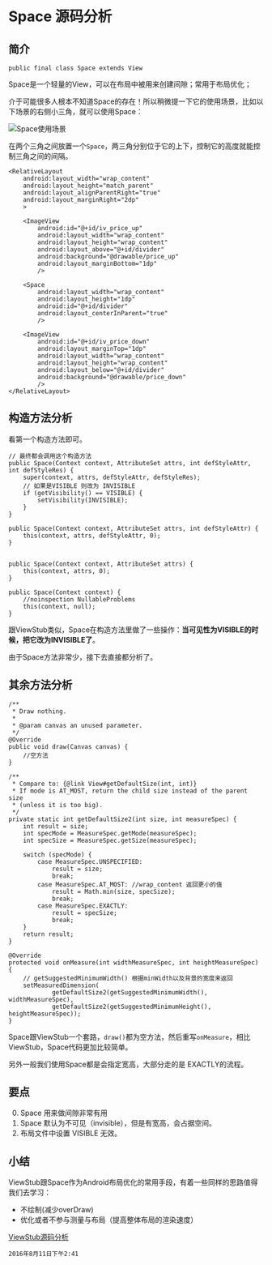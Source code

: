 # Space 源码分析


## 简介

	public final class Space extends View

  Space是一个轻量的View，可以在布局中被用来创建间隙；常用于布局优化；

介于可能很多人根本不知道Space的存在！所以稍微提一下它的使用场景，比如以下场景的右侧小三角，就可以使用Space：  

![Space使用场景](http://ww2.sinaimg.cn/large/98900c07jw1f6pifwudkgj201k0110mp.jpg)

在两个三角之间放置一个`Space`，两三角分别位于它的上下，控制它的高度就能控制三角之间的间隔。

```
<RelativeLayout
    android:layout_width="wrap_content"
    android:layout_height="match_parent"
    android:layout_alignParentRight="true"
    android:layout_marginRight="2dp"
    >

    <ImageView
        android:id="@+id/iv_price_up"
        android:layout_width="wrap_content"
        android:layout_height="wrap_content"
        android:layout_above="@+id/divider"
        android:background="@drawable/price_up"
        android:layout_marginBottom="1dp"
        />

    <Space
        android:layout_width="wrap_content"
        android:layout_height="1dp"
        android:id="@+id/divider"
        android:layout_centerInParent="true"
        />

    <ImageView
        android:id="@+id/iv_price_down"
        android:layout_marginTop="1dp"
        android:layout_width="wrap_content"
        android:layout_height="wrap_content"
        android:layout_below="@+id/divider"
        android:background="@drawable/price_down"
        />
</RelativeLayout>
```


## 构造方法分析

看第一个构造方法即可。  

```
// 最终都会调用这个构造方法
public Space(Context context, AttributeSet attrs, int defStyleAttr, int defStyleRes) {
    super(context, attrs, defStyleAttr, defStyleRes);
    // 如果是VISIBLE 则改为 INVISIBLE
    if (getVisibility() == VISIBLE) {
        setVisibility(INVISIBLE);
    }
}

public Space(Context context, AttributeSet attrs, int defStyleAttr) {
    this(context, attrs, defStyleAttr, 0);
}


public Space(Context context, AttributeSet attrs) {
    this(context, attrs, 0);
}

public Space(Context context) {
    //noinspection NullableProblems
    this(context, null);
}
``` 

跟ViewStub类似，Space在构造方法里做了一些操作：**当可见性为VISIBLE的时候，把它改为INVISIBLE了**。

由于Space方法非常少，接下去直接都分析了。  

## 其余方法分析


```
/**
 * Draw nothing.
 *
 * @param canvas an unused parameter.
 */
@Override
public void draw(Canvas canvas) {
	//空方法
}

/**
 * Compare to: {@link View#getDefaultSize(int, int)}
 * If mode is AT_MOST, return the child size instead of the parent size
 * (unless it is too big).
 */
private static int getDefaultSize2(int size, int measureSpec) {
    int result = size;
    int specMode = MeasureSpec.getMode(measureSpec);
    int specSize = MeasureSpec.getSize(measureSpec);

    switch (specMode) {
        case MeasureSpec.UNSPECIFIED:
            result = size;
            break;
        case MeasureSpec.AT_MOST: //wrap_content 返回更小的值
            result = Math.min(size, specSize);
            break;
        case MeasureSpec.EXACTLY:
            result = specSize;
            break;
    }
    return result;
}

@Override
protected void onMeasure(int widthMeasureSpec, int heightMeasureSpec) {
	// getSuggestedMinimumWidth() 根据minWidth以及背景的宽度来返回
    setMeasuredDimension(
            getDefaultSize2(getSuggestedMinimumWidth(), widthMeasureSpec),
            getDefaultSize2(getSuggestedMinimumHeight(), heightMeasureSpec));
}
```

Space跟ViewStub一个套路，`draw()`都为空方法，然后重写`onMeasure`，相比ViewStub，Space代码更加比较简单。

另外一般我们使用Space都是会指定宽高，大部分走的是 EXACTLY的流程。  

## 要点

0. Space 用来做间隙非常有用
1. Space 默认为不可见（invisible），但是有宽高，会占据空间。
2. 布局文件中设置 VISIBLE 无效。

## 小结

ViewStub跟Space作为Android布局优化的常用手段，有着一些同样的思路值得我们去学习：

- 不绘制(减少overDraw)  
- 优化或者不参与测量与布局（提高整体布局的渲染速度） 


[ViewStub源码分析](./ViewStub.md)

	2016年8月11日下午2:41


